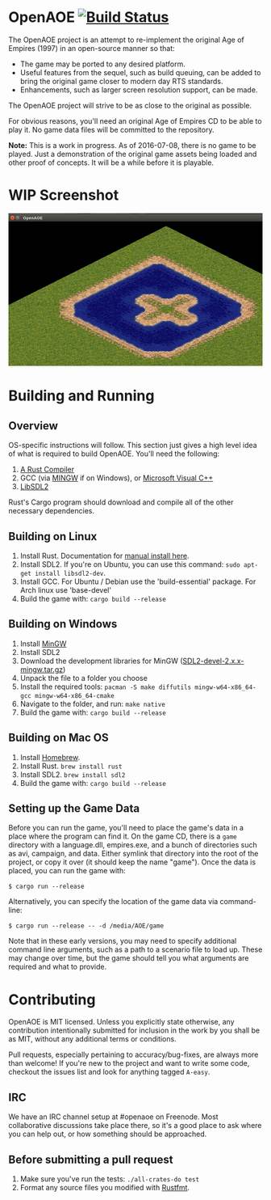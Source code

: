 # OpenAOE [![Build Status](https://travis-ci.org/angered-ghandi/OpenAOE.svg?branch=master)](https://travis-ci.org/angered-ghandi/OpenAOE)

The OpenAOE project is an attempt to re-implement the original Age of Empires (1997)
in an open-source manner so that:

 - The game may be ported to any desired platform.
 - Useful features from the sequel, such as build queuing, can be added to bring the original game closer to modern day RTS standards.
 - Enhancements, such as larger screen resolution support, can be made.

The OpenAOE project will strive to be as close to the original as possible.

For obvious reasons, you'll need an original Age of Empires CD to be able to
play it. No game data files will be committed to the repository.

**Note:** This is a work in progress. As of 2016-07-08, there is no game to be played. Just a demonstration of the original game assets being loaded and other proof of concepts. It will be a while before it is playable.

# WIP Screenshot

![Work in Progress Screenshot](static/2016_07_08_1_OpenAOE.png?raw=true "Terrain rendering")

# Building and Running

## Overview

OS-specific instructions will follow. This section just gives a high level idea of what is required to build OpenAOE. You'll need the following:

1. [A Rust Compiler](https://www.rust-lang.org)
2. GCC (via [MINGW](http://www.mingw.org/) if on Windows), or [Microsoft Visual C++](https://www.visualstudio.com/en-us/visual-studio-homepage-vs.aspx)
3. [LibSDL2](https://www.libsdl.org/)

Rust's Cargo program should download and compile all of the other necessary dependencies.

## Building on Linux

1. Install Rust. Documentation for [manual install here](https://doc.rust-lang.org/book/getting-started.html).
2. Install SDL2. If you're on Ubuntu, you can use this command: `sudo apt-get install libsdl2-dev`.
3. Install GCC. For Ubuntu / Debian use the 'build-essential' package. For Arch linux use 'base-devel'
3. Build the game with: `cargo build --release`

## Building on Windows

1. Install [MinGW](http://www.mingw.org/)
2. Install SDL2
 1. Download the development libraries for MinGW ([SDL2-devel-2.x.x-mingw.tar.gz](https://www.libsdl.org/download-2.0.php))
 2. Unpack the file to a folder you choose
 3. Install the required tools: `pacman -S make diffutils mingw-w64-x86_64-gcc mingw-w64-x86_64-cmake`
 4. Navigate to the folder, and run: `make native`
3. Build the game with: `cargo build --release`

## Building on Mac OS

1. Install [Homebrew](http://brew.sh/).
2. Install Rust. `brew install rust`
3. Install SDL2. `brew install sdl2`
4. Build the game with: `cargo build --release`

## Setting up the Game Data

Before you can run the game, you'll need to place the game's data in a place where the program can find it. On the game CD, there is a `game` directory with a language.dll, empires.exe, and a bunch of directories such as avi, campaign, and data. Either symlink that directory into the root of the project, or copy it over (it should keep the name "game"). Once the data is placed, you can run the game with:

```
$ cargo run --release
```

Alternatively, you can specify the location of the game data via command-line:

```
$ cargo run --release -- -d /media/AOE/game
```

Note that in these early versions, you may need to specify additional command line arguments, such as a path to a scenario file to load up. These may change over time, but the game should tell you what arguments are required and what to provide.

# Contributing

OpenAOE is MIT licensed. Unless you explicitly state otherwise, any contribution intentionally submitted for inclusion in the work by you shall be as MIT, without any additional terms or conditions.

Pull requests, especially pertaining to accuracy/bug-fixes, are always more than welcome! If you're new to the project and want to write some code, checkout the issues list and look for anything tagged `A-easy`.

## IRC

We have an IRC channel setup at #openaoe on Freenode. Most collaborative discussions take place there, so it's a good place to ask where you can help out, or how something should be approached.

## Before submitting a pull request

1. Make sure you've run the tests: `./all-crates-do test`
2. Format any source files you modified with [Rustfmt](https://github.com/rust-lang-nursery/rustfmt).

